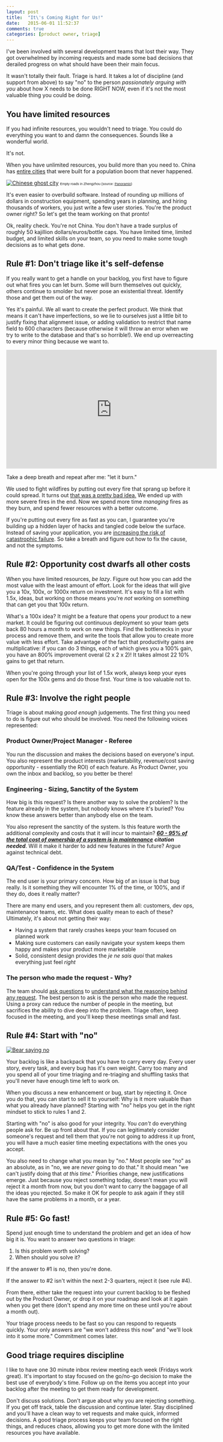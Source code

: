 ```yaml
---
layout: post
title:  "It\'s Coming Right for Us!"
date:   2015-06-01 11:52:37
comments: true
categories: [product owner, triage]
---
```

I've been involved with several development teams that lost their way. They got overwhelmed by incoming requests and made some bad decisions that derailed progress on what should have been their main focus.

It wasn't totally their fault. Triage is hard. It takes a lot of discipline (and support from above) to say "no" to the person *passionately arguing with you* about how X needs to be done RIGHT NOW, even if it's not the most valuable thing you could be doing.

## You have limited resources

If you had infinite resources, you wouldn't need to triage. You could do everything you want to and damn the consequences. Sounds like a wonderful world.

It's not.

When you have unlimited resources, you build more than you need to. China has [entire cities](http://www.thebohemianblog.com/2014/02/welcome-to-ordos-world-largest-ghost-city-china.html) that were built for a population boom that never happened. 

[![Chinese ghost city](https://d23f6h5jpj26xu.cloudfront.net/ybuhed7nefxfw_small.jpg)](http://img.svbtle.com/ybuhed7nefxfw.jpg)
<span style="font-family: arial; font-size: xx-small;">Empty roads in Zhengzhou (source: <a href="http://www.panoramio.com/photo/4956519">Panoramio</a>)</span>

It's even easier to overbuild software. Instead of rounding up millions of dollars in construction equipment, spending years in planning, and hiring thousands of workers, you just write a few user stories. You're the product owner right? So let's get the team working on that pronto!

Ok, reality check. You're not China. You don't have a trade surplus of roughly 50 kajillion dollars/euros/bottle caps. You have limited time, limited budget, and limited skills on your team, so you need to make some tough decisions as to what gets done. 

## Rule #1: Don't triage like it's self-defense

If you really want to get a handle on your backlog, you first have to figure out what fires you can let burn. Some will burn themselves out quickly, others continue to smolder but never pose an existential threat. Identify those and get them out of the way. 

Yes it's painful. We all want to create the perfect product. We think that means it can't have imperfections, so we lie to ourselves just a little bit to justify fixing that alignment issue, or adding validation to restrict that name field to 600 characters (because otherwise it will throw an error when we try to write to the database and that's so horrible!). We end up overreacting to every minor thing because we want to.

<iframe width="560" height="315" src="https://www.youtube.com/embed/Nt6kKhlX8vU" frameborder="0" allowfullscreen></iframe>

Take a deep breath and repeat after me: "let it burn."

We used to fight wildfires by putting out every fire that sprang up before it could spread. It turns out [that was a pretty bad idea.]([http://usatoday30.usatoday.com/news/nation/2006-11-07-fire-management_x.htm) We ended up with more severe fires in the end. Now we spend more time *managing* fires as they burn, and spend fewer resources with a better outcome.

If you're putting out every fire as fast as you can, I guarantee you're building up a hidden layer of hacks and tangled code below the surface. Instead of saving your application, you are [increasing the risk of catastrophic failure](http://www.ontechnicaldebt.com/blog/bad-code-isnt-technical-debt-its-an-unhedged-call-option/). So take a breath and figure out how to fix the cause, and not the symptoms.

## Rule #2: Opportunity cost dwarfs all other costs

When you have limited resources, *be lazy*. Figure out how you can add the most value with the least amount of effort. Look for the ideas that will give you a 10x, 100x, or 1000x return on investment. It's easy to fill a list with 1.5x, ideas, but working on those means you're *not* working on something that can get you that 100x return.

What's a 100x idea? It might be a feature that opens your product to a new market. It could be figuring out continuous deployment so your team gets back 80 hours a month to work on new things. Find the bottlenecks in your process and remove them, and write the tools that allow you to create more value with less effort. Take advantage of the fact that productivity gains are multiplicative: if you can do 3 things, each of which gives you a 100% gain, you have an 800% improvement overal (2 x 2 x 2)! It takes almost 22 10% gains to get that return.

When you're going through your list of 1.5x work, always keep your eyes open for the 100x gems and do those first. Your time is too valuable not to.


## Rule #3: Involve the right people

Triage is about making *good enough* judgements. The first thing you need to do is figure out who should be involved. You need the following voices represented:

### Product Owner/Project Manager - Referee

You run the discussion and makes the decisions based on everyone's input. You also represent the product interests (marketability, revenue/cost saving opportunity - essentially the ROI) of each feature. As Product Owner, you own the inbox and backlog, so you better be there!

### Engineering - Sizing, Sanctity of the System 

How big is this request? Is there another way to solve the problem? Is the feature already in the system, but nobody knows where it's buried? You know these answers better than anybody else on the team.

You also represent the sanctity of the system. Is this feature worth the additional complexity and costs that it will incur to maintain? ***[60 - 95% of the total cost of ownership of a system is in  maintenance]()*** ***citation needed***. Will it make it harder to add new features in the future? Argue against technical debt.

### QA/Test - Confidence in the System

The end user is your primary concern. How big of an issue is that bug really. Is it something they will encounter 1% of the time, or 100%, and if they do, does it really matter? 

There are many end users, and you represent them all: customers, dev ops, maintenance teams, etc. What does quality mean to each of these? Ultimately, it's about not getting their way: 

* Having a system that rarely crashes keeps your team focused on planned work
* Making sure customers can easily navigate your system keeps them happy and makes your product more marketable
* Solid, consistent design provides the *je ne sais quoi* that makes everything just feel *right*

### The person who made the request - Why?

The team should [ask questions](http://en.wikipedia.org/wiki/5_Whys) to [understand what the reasoning behind any request](http://jasonevanish.com/2012/01/06/dont-build-that-feature-how-to-use-the-5-whys-to-learn-what-your-customer-really-is-saying/). The best person to ask is the person who made the request. Using a proxy can reduce the number of people in the meeting, but sacrifices the ability to dive deep into the problem. Triage often, keep focused in the meeting, and you'll keep these meetings small and fast.
  
## Rule #4: Start with "no"

[![Bear saying no](https://d23f6h5jpj26xu.cloudfront.net/jubmafssa2wxw_small.jpg)](http://img.svbtle.com/jubmafssa2wxw.jpg)

Your backlog is like a backpack that you have to carry every day. Every user story, every task, and every bug has it's own weight. Carry too many and you spend all of your time triaging and re-triaging and shuffling tasks that you'll never have enough time left to work on.

When you discuss a new enhancement or bug, start by rejecting it. Once you do that, you can start to sell it to yourself: Why is it more valuable than what you already have planned? Starting with "no" helps you get in the right mindset to stick to rules 1 and 2.

Starting with "no" is also good for your integrity. You *can't* do everything people ask for. Be up front about that. If you can legitimately consider someone's request and tell them that you're not going to address it up front, you will have a much easier time meeting expectations with the ones you accept.

You also need to change what you mean by "no." Most people see "no" as an absolute, as in "no, we are *never* going to do that." It should mean "we can't justify doing that *at this time*." Priorities change, new justifications emerge. Just because you reject something today, doesn't mean you will reject it a month from now, but you don't want to carry the baggage of all the ideas you rejected. So make it OK for people to ask again if they still have the same problems in a month, or a year.

## Rule #5: Go fast!

Spend just enough time to understand the problem and get an idea of how big it is. You want to answer two questions in triage:

1. Is this problem worth solving?
2. When should you solve it?

If the answer to #1 is no, then you're done.

If the answer to #2 isn't within the next 2-3 quarters, reject it (see rule #4).

From there, either take the request into your current backlog to be fleshed out by the Product Owner, or drop it on your roadmap and look at it again when you get there (don't spend any more time on these until you're about a month out).

Your triage process needs to be fast so you can respond to requests quickly. Your only answers are "we won't address this now" and "we'll look into it some more." Commitment comes later.

## Good triage requires discipline

I like to have one 30 minute inbox review meeting each week (Fridays work great). It's important to stay focused on the go/no-go decision to make the best use of everybody's time. Follow up on the items you accept into your backlog after the meeting to get them ready for development. 

Don't discuss solutions. Don't argue about why you are rejecting something. If you get off track, table the discussion and continue later. Stay disciplined and you'll have a clean way to vet requests and make quick, informed decisions. A good triage process keeps your team focused on the right things, and reduces chaos, allowing you to get more done with the limited resources you have available. 